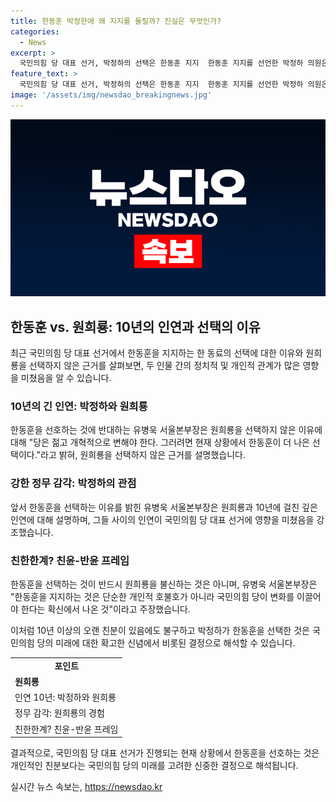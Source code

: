 ```yaml
---
title: 한동훈 박정한에 왜 지지를 돌릴까? 진실은 무엇인가?
categories:
  - News
excerpt: >
  국민의힘 당 대표 선거, 박정하의 선택은 한동훈 지지  한동훈 지지를 선언한 박정하 의원은 원희룡과는 10년 가까운 인연을 맺었지만, 현재 정국을 변화시키고 주도할 능력은 한동훈에게 있다고 주장했다. 2014년 부지사로 임명된 원희룡은 박 의원과의 긴밀한 협력을 통해 인연을 맺었으나, 한동훈과의 개혁적인 변화를 위한 결정적인 의지로 인해 한동훈을 지지하게 된 것으로 보인다. 4월 총선에서도 박 의원은 한 전 비대위원장을 지지하며 밀접한 연대를 보였으며, 현재의 당 대표 선거 과정이 변질되고 있다는 우려를 나타내며 당의 변화가 필요하다고 주장했다.
feature_text: >
  국민의힘 당 대표 선거, 박정하의 선택은 한동훈 지지  한동훈 지지를 선언한 박정하 의원은 원희룡과는 10년 가까운 인연을 맺었지만, 현재 정국을 변화시키고 주도할 능력은 한동훈에게 있다고 주장했다. 2014년 부지사로 임명된 원희룡은 박 의원과의 긴밀한 협력을 통해 인연을 맺었으나, 한동훈과의 개혁적인 변화를 위한 결정적인 의지로 인해 한동훈을 지지하게 된 것으로 보인다. 4월 총선에서도 박 의원은 한 전 비대위원장을 지지하며 밀접한 연대를 보였으며, 현재의 당 대표 선거 과정이 변질되고 있다는 우려를 나타내며 당의 변화가 필요하다고 주장했다.
image: '/assets/img/newsdao_breakingnews.jpg'
---
```


<p><img src="/assets/img/newsdao_breakingnews.jpg" alt="implanttips 속보" /></p>

<h2 data-ke-size="size26">한동훈 vs. 원희룡: 10년의 인연과 선택의 이유</h2>

<p data-ke-size="size16">최근 국민의힘 당 대표 선거에서 한동훈을 지지하는 한 동료의 선택에 대한 이유와 원희룡을 선택하지 않은 근거를 살펴보면, 두 인물 간의 정치적 및 개인적 관계가 많은 영향을 미쳤음을 알 수 있습니다.</p>

<h3>10년의 긴 인연: 박정하와 원희룡</h3>

<p data-ke-size="size16">한동훈을 선호하는 것에 반대하는 유병욱 서울본부장은 원희룡을 선택하지 않은 이유에 대해 "당은 젊고 개혁적으로 변해야 한다. 그러려면 현재 상황에서 한동훈이 더 나은 선택이다."라고 밝혀, 원희룡을 선택하지 않은 근거를 설명했습니다.</p>

<h3>강한 정무 감각: 박정하의 관점</h3>

<p data-ke-size="size16">앞서 한동훈을 선택하는 이유를 밝힌 유병욱 서울본부장은 원희룡과 10년에 걸친 깊은 인연에 대해 설명하며, 그들 사이의 인연이 국민의힘 당 대표 선거에 영향을 미쳤음을 강조했습니다.</p>

<h3>친한한계? 친윤-반윤 프레임</h3>

<p data-ke-size="size16">한동훈을 선택하는 것이 반드시 원희룡을 불신하는 것은 아니며, 유병욱 서울본부장은 "한동훈을 지지하는 것은 단순한 개인적 호불호가 아니라 국민의힘 당이 변화를 이끌어야 한다는 확신에서 나온 것"이라고 주장했습니다.</p>

<p data-ke-size="size16">이처럼 10년 이상의 오랜 친분이 있음에도 불구하고 박정하가 한동훈을 선택한 것은 국민의힘 당의 미래에 대한 확고한 신념에서 비롯된 결정으로 해석할 수 있습니다.</p>

<table>
  <tr>
    <td style="text-align: center; height: 17px;"><b>포인트</b></td>
  </tr>
  <tr>
    <td><b>원희룡</b></td>
  </tr>
  <tr>
    <td>인연 10년: 박정하와 원희룡</td>
  </tr>
  <tr>
    <td>정무 감각: 원희룡의 경험</td>
  </tr>
  <tr>
    <td>친한한계? 친윤-반윤 프레임</td>
  </tr>
</table>

<p data-ke-size="size16">결과적으로, 국민의힘 당 대표 선거가 진행되는 현재 상황에서 한동훈을 선호하는 것은 개인적인 친분보다는 국민의힘 당의 미래를 고려한 신중한 결정으로 해석됩니다.</p>
실시간 뉴스 속보는, <a href="https://newsdao.kr" rel="dofollow">https://newsdao.kr</a>


